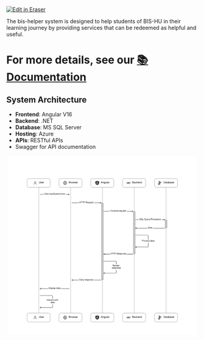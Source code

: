 <p><a target="_blank" href="https://app.eraser.io/workspace/LwgWGA0BXivoM8wz6OLa" id="edit-in-eraser-github-link"><img alt="Edit in Eraser" src="https://firebasestorage.googleapis.com/v0/b/second-petal-295822.appspot.com/o/images%2Fgithub%2FOpen%20in%20Eraser.svg?alt=media&amp;token=968381c8-a7e7-472a-8ed6-4a6626da5501"></a></p>

The bis-helper system is designed to help students of BIS-HU in their learning journey by providing services that can be redeemed as helpful and useful.

# For more details, see our [﻿📚 Documentation](https://bis-helper.gitbook.io/bis-helper-docs) 
## System Architecture
- **Frontend**: Angular V16
- **Backend**: .NET
- **Database**: MS SQL Server
- **Hosting**: Azure
- **APIs**: RESTful APIs
- Swagger for API documentation


![System Design](/.eraser/LwgWGA0BXivoM8wz6OLa___7W8whUFHobNTvhtizFIC5OukyOv2___---figure---aNoqrqMloiGOCxmqqjZBz---figure---Xsyyldf7Z6ySWXF4su4OUA.png "System Design")




<!--- Eraser file: https://app.eraser.io/workspace/LwgWGA0BXivoM8wz6OLa --->
